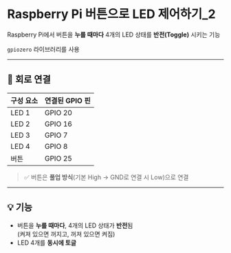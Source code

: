 # Raspberry Pi 버튼으로 LED 제어하기_2

Raspberry Pi에서 버튼을 **누를 때마다** 4개의 LED 상태를 **반전(Toggle)** 시키는 기능

`gpiozero` 라이브러리를 사용

---

## 📌 회로 연결

| 구성 요소 | 연결된 GPIO 핀 |
|-----------|----------------|
| LED 1     | GPIO 20        |
| LED 2     | GPIO 16        |
| LED 3     | GPIO 7         |
| LED 4     | GPIO 8         |
| 버튼      | GPIO 25        |

> ✅ 버튼은 **풀업 방식**(기본 High → GND로 연결 시 Low)으로 연결

---

## 💡 기능

- 버튼을 **누를 때마다**, 4개의 LED 상태가 **반전**됨  
  (켜져 있으면 꺼지고, 꺼져 있으면 켜짐)
- LED 4개를 **동시에 토글**
